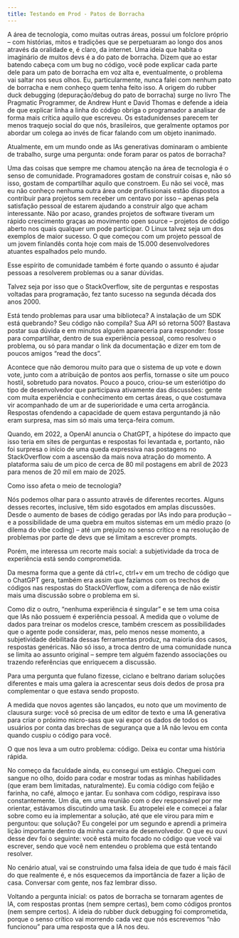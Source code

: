 ```yaml
---
title: Testando em Prod - Patos de Borracha
---
```


A área de tecnologia, como muitas outras áreas, possui um folclore próprio – com histórias, mitos e tradições que se perpetuaram ao longo dos anos através da oralidade e, é claro, da internet. Uma ideia que habita o imaginário de muitos devs é a do pato de borracha. Dizem que ao estar batendo cabeça com um bug no código, você pode explicar cada parte dele para um pato de borracha em voz alta e, eventualmente, o problema vai saltar nos seus olhos. Eu, particularmente, nunca falei com nenhum pato de borracha e nem conheço quem tenha feito isso. A origem do rubber duck debugging (depuração/debug do pato de borracha) surge no livro The Pragmatic Programmer, de Andrew Hunt e David Thomas e defende a ideia de que explicar linha a linha do código obriga o programador a analisar de forma mais crítica aquilo que escreveu. Os estadunidenses parecem ter menos traquejo social do que nós, brasileiros, que geralmente optamos por abordar um colega ao invés de ficar falando com um objeto inanimado.

Atualmente, em um mundo onde as IAs generativas dominaram o ambiente de trabalho, surge uma pergunta: onde foram parar os patos de borracha?

Uma das coisas que sempre me chamou atenção na área de tecnologia é o senso de comunidade. Programadores gostam de construir coisas e, não só isso, gostam de compartilhar aquilo que constroem. Eu não sei você, mas eu não conheço nenhuma outra área onde profissionais estão dispostos a contribuir para projetos sem receber um centavo por isso – apenas pela satisfação pessoal de estarem ajudando a construir algo que acham interessante.
Não por acaso, grandes projetos de software tiveram um rápido crescimento graças ao movimento open source – projetos de código aberto nos quais qualquer um pode participar. O Linux talvez seja um dos exemplos de maior sucesso. O que começou com um projeto pessoal de um jovem finlandês conta hoje com mais de 15.000 desenvolvedores atuantes espalhados pelo mundo.

Esse espírito de comunidade também é forte quando o assunto é ajudar pessoas a resolverem problemas ou a sanar dúvidas.

Talvez seja por isso que o StackOverflow, site de perguntas e respostas voltadas para programação, fez tanto sucesso na segunda década dos anos 2000.

Está tendo problemas para usar uma biblioteca? A instalação de um SDK está quebrando? Seu código não compila? Sua API só retorna 500? Bastava postar sua dúvida e em minutos alguém apareceria para responder: fosse para compartilhar, dentro de sua experiência pessoal, como resolveu o problema, ou só para mandar o link da documentação e dizer em tom de poucos amigos “read the docs”.

Acontece que não demorou muito para que o sistema de up vote e down vote, junto com a atribuição de pontos aos perfis, tornasse o site um pouco hostil, sobretudo para novatos. Pouco a pouco, criou-se um esteriótipo do tipo de desenvolvedor que participava ativamente das discussões: gente com muita experiência e conhecimento em certas áreas, o que costumava vir acompanhado de um ar de superioridade e uma certa arrogância. Respostas ofendendo a capacidade de quem estava perguntando já não eram surpresa, mas sim só mais uma terça-feira comum.

Quando, em 2022, a OpenAI anuncia o ChatGPT, a hipótese do impacto que isso teria em sites de perguntas e respostas foi levantada e, portanto, não foi surpresa o início de uma queda expressiva nas postagens no StackOverflow com a ascensão da mais nova atração do momento. A plataforma saiu de um pico de cerca de 80 mil postagens em abril de 2023 para menos de 20 mil em maio de 2025.

Como isso afeta o meio de tecnologia?

Nós podemos olhar para o assunto através de diferentes recortes. Alguns desses recortes, inclusive, têm sido esgotados em amplas discussões. Desde o aumento de bases de código geradas por IAs indo para produção – e a possibilidade de uma quebra em muitos sistemas em um médio prazo (o dilema do vibe coding) – até um prejuízo no senso crítico e na resolução de problemas por parte de devs que se limitam a escrever prompts.

Porém, me interessa um recorte mais social: a subjetividade da troca de experiência está sendo comprometida.

Da mesma forma que a gente dá ctrl+c, ctrl+v em um trecho de código que o ChatGPT gera, também era assim que fazíamos com os trechos de códigos nas respostas do StackOVerflow, com a diferença de não existir mais uma discussão sobre o problema em si.

Como diz o outro, “nenhuma experiência é singular” e se tem uma coisa que IAs não possuem é experiência pessoal. A medida que o volume de dados para treinar os modelos cresce, também crescem as possibilidades que o agente pode considerar, mas, pelo menos nesse momento, a subjetividade debilitada dessas ferramentas produz, na maioria dos casos, respostas genéricas. Não só isso, a troca dentro de uma comunidade nunca se limita ao assunto original – sempre tem alguém fazendo associações ou trazendo referências que enriquecem a discussão.

Para uma pergunta que fulano fizesse, ciclano e beltrano dariam soluções diferentes e mais uma galera ia acrescentar seus dois dedos de prosa pra complementar o que estava sendo proposto.

A medida que novos agentes são lançados, eu noto que um movimento de clausura surge: você só precisa de um editor de texto e uma IA generativa para criar o próximo micro-sass que vai expor os dados de todos os usuários por conta das brechas de segurança que a IA não levou em conta quando cuspiu o código para você.

O que nos leva a um outro problema: código. Deixa eu contar uma história rápida.

No começo da faculdade ainda, eu consegui um estágio. Cheguei com sangue no olho, doido para codar e mostrar todas as minhas habilidades (que eram bem limitadas, naturalmente). Eu comia código com feijão e farinha, no café, almoço e jantar. Eu sonhava com código, respirava isso constantemente. Um dia, em uma reunião com o dev responsável por me orientar, estávamos discutindo uma task. Eu atropelei ele e comecei a falar sobre como eu ia implementar a solução, até que ele virou para mim e perguntou: que solução? Eu congelei por um segundo e aprendi a primeira lição importante dentro da minha carreira de desenvolvedor. O que eu ouvi desse dev foi o seguinte: você está muito focado no código que você vai escrever, sendo que você nem entendeu o problema que está tentando resolver.

No cenário atual, vai se construindo uma falsa ideia de que tudo é mais fácil do que realmente é, e nós esquecemos da importância de fazer a lição de casa. Conversar com gente, nos faz lembrar disso.

Voltando a pergunta inicial: os patos de borracha se tornaram agentes de IA, com respostas prontas (nem sempre certas), bem como códigos prontos (nem sempre certos). A ideia do rubber duck debugging foi comprometida, porque o senso crítico vai morrendo cada vez que nós escrevemos “não funcionou” para uma resposta que a IA nos deu.
